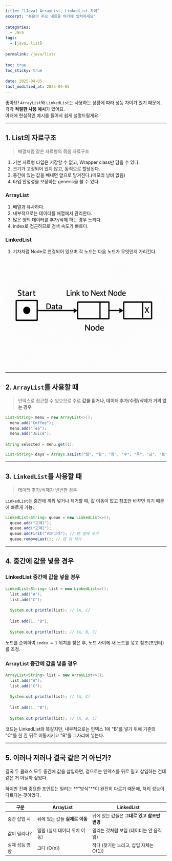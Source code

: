 ```yaml
---
title: "[Java] ArrayList, LinkedList 차이"
excerpt: "본문의 주요 내용을 여기에 입력하세요"

categories:
  - Java
tags:
  - [java, list]

permalink: /java/list/

toc: true
toc_sticky: true

date: 2025-04-05
last_modified_at: 2025-04-05
---
```


좋아요! `ArrayList`와 `LinkedList`는 사용하는 상황에 따라 성능 차이가 있기 때문에, 각각 **적절한 사용 예시**가 있어요.  
아래에 현실적인 예시를 들어서 쉽게 설명드릴게요.

---

## 1. List의 자료구조

>배열처럼 같은 자료형의 묶음 자료구조

1. 기본 자료형 타입은 저장할 수 없고, Wrapper class만 담을 수 있다.
2. 크기가 고정되어 있지 않고, 동적으로 할당된다.
3. 중간에 있는 값을 빼내면 앞으로 당겨진다.(메모리 낭비 없음)
4. 타입 안정성을 보장하는 generic을 쓸 수 있다.

### ArrayList

1. 배열과 유사하다.
2. 내부적으로는 데이터를 배열에서 관리한다.
3. 많은 양의 데이터를 추가/삭제 하는 경우 느리다.
4. index로 접근하므로 검색 속도가 빠르다.

### LinkedList

1. 기차처럼 Node로 연결되어 있으며 각 노드는 다음 노드가 무엇인지 가리킨다.

![linkedlist](/assets/images/posts_img/list/linkedlist.png)

<hr>

## 2. `ArrayList`를 사용할 때

>인덱스로 접근할 수 있으므로 주로 **값을 읽거나, 데이터 추가/수정/삭제가 거의 없는 경우**

```java
List<String> menu = new ArrayList<>();
  menu.add("Coffee");
  menu.add("Tea");
  menu.add("Juice");

String selected = menu.get(1);
```

```java
List<String> days = Arrays.asList("일", "월", "화", "수", "목", "금", "토");
```

<hr>

## 3. `LinkedList`를 사용할 때

>데이터 추가/삭제가 빈번한 경우

`LinkedList`는 중간에 끼워 넣거나 제거할 때, 값 이동이 없고 참조만 바꾸면 되기 때문에 빠르게 가능.

```java
LinkedList<String> queue = new LinkedList<>();
  queue.add("고객1");
  queue.add("고객2");
  queue.addFirst("VIP고객"); // 맨 앞에 추가
  queue.removeLast(); // 맨 뒤 제거
```

<hr>

## 4. 중간에 값을 넣을 경우

### LinkedList 중간에 값을 넣을 경우

```java
LinkedList<String> list = new LinkedList<>();
  list.add("A");
  list.add("C");

  System.out.println(list); // [A, C]

  list.add(1, "B");

  System.out.println(list); // [A, B, C]
```

노드를 순회하여 `index = 1` 위치를 찾은 후, 노드 사이에 새 노드를 넣고 참조(포인터)를 조정.

### ArrayList 중간에 값을 넣을 경우

```java
ArrayList<String> list = new ArrayList<>();
  list.add("A");
  list.add("C");

  System.out.println(list); // [A, C]

  list.add(1, "B");

  System.out.println(list); // [A, B, C]
```

코드는 LinkedList와 똑같지만, 내부적으로는 인덱스 1에 "B"를 넣기 위해 기존의 "C"를 한 칸 뒤로 이동시키고 "B"를 그자리에 넣는다.

<hr>

## 5. 이러나 저러나 결국 같은 거 아닌가?

결국 두 클래스 모두 중간에 값을 삽입하면, 겉으로는 인덱스를 뒤로 밀고 삽입하는 건데 같은 거 아닐까 싶었다.

하지만 진짜 중요한 포인트는 밀리는 **"방식"**이 완전히 다르기 때문에, 처리 성능이 다르다는 것이었다.

| 구분 | ArrayList | LinkedList |
|------|-----------|------------|
| 중간 삽입 시 | 뒤에 있는 값들 **실제로 이동** | 뒤에 있는 값들은 **그대로 있고 참조만 변경** |
| 값이 밀리나? | 밀림 (실제 데이터 위치 이동) | 밀리는 것처럼 보임 (데이터는 안 움직임) |
| 실제 성능 영향 | 크다 (O(n)) | 작다 (찾기만 느리고, 삽입 자체는 O(1)) |